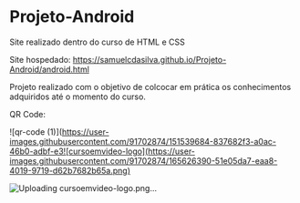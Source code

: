 # Projeto-Android
Site realizado dentro do curso de HTML e CSS

Site hospedado: https://samuelcdasilva.github.io/Projeto-Android/android.html

Projeto realizado com o objetivo de colcocar em prática os conhecimentos adquiridos até o momento do curso.

QR Code:

![qr-code (1)](https://user-images.githubusercontent.com/91702874/151539684-837682f3-a0ac-46b0-adbf-e3![cursoemvideo-logo](https://user-images.githubusercontent.com/91702874/165626390-51e05da7-eaa8-4019-9719-d62b7682b65a.png)




![Uploading cursoemvideo-logo.png…]()
